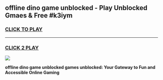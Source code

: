 
## offline dino game unblocked - Play Unblocked Gmaes & Free #k3iym
<h3>
<a href="https://news.freeplayer.one?title=offline_dino_game_unblocked&ref=03M">CLICK TO PLAY</a></h3>
<hr>

<h3>
<a href="https://news.freeplayer.one?title=offline_dino_game_unblocked&ref=03M">CLICK 2 PLAY</a>
  
</h3>

<a href="https://news.freeplayer.one?title=offline_dino_game_unblocked&ref=03M"><img src="https://clearcache.store/games.png"></a>


**offline dino game unblocked games unblocked: Your Gateway to Fun and Accessible Online Gaming**
